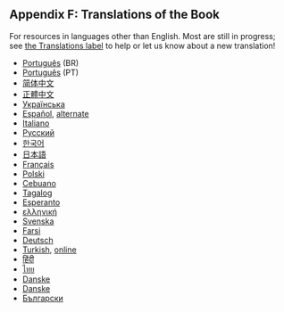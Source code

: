 ## Appendix F: Translations of the Book

For resources in languages other than English. Most are still in progress; see
[the Translations label][label] to help or let us know about a new translation!

[label]: https://github.com/rust-lang/book/issues?q=is%3Aopen+is%3Aissue+label%3ATranslations

- [Português](https://github.com/rust-br/rust-book-pt-br) (BR)
- [Português](https://github.com/nunojesus/rust-book-pt-pt) (PT)
- [简体中文](https://github.com/KaiserY/trpl-zh-cn)
- [正體中文](https://github.com/rust-tw/book-tw)
- [Українська](https://github.com/pavloslav/rust-book-uk-ua)
- [Español](https://github.com/thecodix/book), [alternate](https://github.com/ManRR/rust-book-es)
- [Italiano](https://github.com/Ciro-Fusco/book_it)
- [Русский](https://github.com/rust-lang-ru/book)
- [한국어](https://github.com/rinthel/rust-lang-book-ko)
- [日本語](https://github.com/rust-lang-ja/book-ja)
- [Français](https://github.com/Jimskapt/rust-book-fr)
- [Polski](https://github.com/paytchoo/book-pl)
- [Cebuano](https://github.com/agentzero1/book)
- [Tagalog](https://github.com/josephace135/book)
- [Esperanto](https://github.com/psychoslave/Rust-libro)
- [ελληνική](https://github.com/TChatzigiannakis/rust-book-greek)
- [Svenska](https://github.com/sebras/book)
- [Farsi](https://github.com/pomokhtari/rust-book-fa)
- [Deutsch](https://github.com/rust-lang-de/rustbook-de)
- [Turkish](https://github.com/RustDili/dokuman/tree/master/ceviriler), [online](https://rustdili.github.io/)
- [हिंदी](https://github.com/venkatarun95/rust-book-hindi)
- [ไทย](https://github.com/rust-lang-th/book-th)
- [Danske](https://github.com/DanKHansen/book-dk)
- [Danske](https://github.com/DanKHansen/book-dk)
- [Български](https://github.com/kberov/rust-lang-book-bg)
